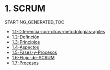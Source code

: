 # 1. SCRUM
STARTING_GENERATED_TOC



[comment]:STARTING_GENERATED_TOC

* [1.1-Diferencia-con-otras-metodologías-agiles](<./content/1.1-Diferencia-con-otras-metodologías-agiles.md>)
* [1.2-Definción](<./content/1.2-Definción.md>)
* [1.3-Principios](<./content/1.3-Principios.md>)
* [1.4-Aspectos](<./content/1.4-Aspectos.md>)
* [1.5-Fases-y-Procesos](<./content/1.5-Fases-y-Procesos.md>)
* [1.6-Flujo-de-SCRUM](<./content/1.6-Flujo-de-SCRUM.md>)
* [1.7-Procesos](<./content/1.7-Procesos.md>)

[comment]:ENDING_GENERATED_TOC
